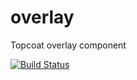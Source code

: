 overlay
=======

Topcoat overlay component

[![Build Status](https://travis-ci.org/topcoat/overlay.png?branch=master)](https://travis-ci.org/topcoat/overlay)
